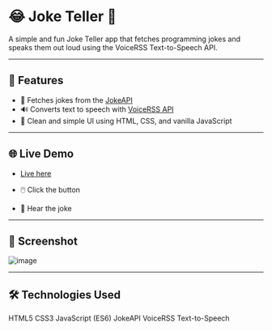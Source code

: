 # 😂 Joke Teller 🎤

A simple and fun Joke Teller app that fetches programming jokes and speaks them out loud using the VoiceRSS Text-to-Speech API.

---

## 🚀 Features

- 🤖 Fetches jokes from the [JokeAPI](https://jokeapi.dev/)
- 🔊 Converts text to speech with [VoiceRSS API](https://www.voicerss.org/)
- 🎨 Clean and simple UI using HTML, CSS, and vanilla JavaScript

---

## 🌐 Live Demo
- [Live here](https://www.google.com/)

- 🖱️ Click the button  
- 📢 Hear the joke

---

## 📸 Screenshot
![image](https://github.com/user-attachments/assets/883fd77f-1c0b-4f0a-9bff-15c3b779f888)

---

## 🛠️ Technologies Used
HTML5
CSS3
JavaScript (ES6)
JokeAPI
VoiceRSS Text-to-Speech

